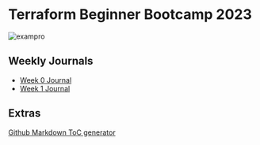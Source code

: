 # Terraform Beginner Bootcamp 2023

![exampro](https://github.com/SerVErThread/terraform-beginner-bootcamp-2023/assets/24904136/ead2278b-2c72-4a98-a87f-4d2870ec582b)



## Weekly Journals
- [Week 0 Journal](/journal/week0.md)
- [Week 1 Journal](/journal/week1.md)

  

## Extras
[Github Markdown ToC generator](https://ecotrust-canada.github.io/markdown-toc/)
